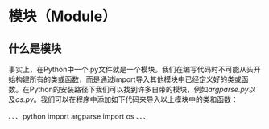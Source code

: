 # 模块（Module）

## 什么是模块

事实上，在Python中一个.py文件就是一个模块。我们在编写代码时不可能从头开始构建所有的类或函数，而是通过import导入其他模块中已经定义好的类或函数。在Python的安装路径下我们可以找到许多自带的模块，例如*argparse.py*以及*os.py*。我们可以在程序中添加如下代码来导入以上模块中的类和函数：

、、、python
import argparse
import os
、、、
